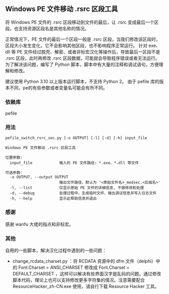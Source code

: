 ## Windows PE 文件移动 .rsrc 区段工具
将 Windows PE 文件的 .rsrc 区段移动到文件的最后，让 .rsrc 变成最后一个区段。也支持资源区段名是其他名称的情况。

正常情况下，PE 文件的最后一个区段一般是 .rsrc 区段，当我们修改该区段时，区段大小发生变化，它不会影响其他区段，也不影响程序正常运行。
针对 exe、dll 等 PE 文件经过脱壳、解密、或者非标宏汉化等操作后，导致最后一区段不是 .rsrc 区段，此时再修改 .rsrc 区段数据，可能就会导致程序错误或者无法运行。
为了解决该问题，编写了 Python 脚本，脚本中有大量的注释和调试语句，方便理解和修改。

建议使用 Python 3.10 以上版本运行脚本，不支持 Python 2。
由于 pefile 库的版本不同，pe的有些参数或者变量名可能会有所不同。


### 依赖库
pefile


### 用法
```
pefile_switch_rsrc_sec.py [-o OUTPUT] [-l] [-d] [-h] input_file

Windows PE 文件移动 .rsrc 区段工具

位置参数:
  input_file            输入的 PE 文件路径: *.exe、*.dll 等文件

可选参数:
  -o OUTPUT, --output OUTPUT
                        输出文件路径，默认为 '<原始文件名>_modsec.<后缀名>'
  -l, --list            仅显示原始 PE 文件的详细信息, 不做修改和处理
  -d, --debug           处理过程中，生成临时文件、输出调试信息并写入日志文件
  -h, --help            显示此帮助信息并退出
```

### 感谢
感谢 wanfu 大佬的指点和非标宏。



### 其他

自用的一些脚本，解决汉化过程中遇到的一些问题：

- change_rcdata_charset.py ：将 RCDATA 资源中的 dfm 文件（delphi）中的 Font.Charset = ANSI_CHARSET 修改成 Font.Charset = DEFAULT_CHARSET ，这样可以解决有些界面汉字是乱码的问题。通过修改脚本代码，理论上也可以支持修改更多字符集的情况。注意需要配合 ResourceHacker_zh-CN.exe 使用，请自行下载 Resource Hacker 工具。

